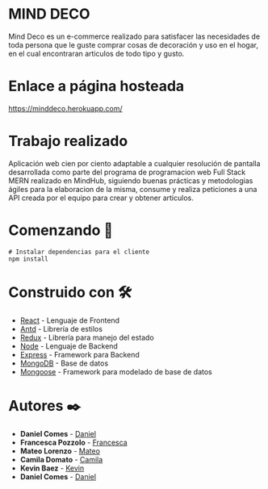 # MIND DECO
Mind Deco es un e-commerce realizado para satisfacer las necesidades de toda persona que le guste comprar cosas de decoración y uso en el hogar, en el cual encontraran articulos de todo tipo y gusto.

# Enlace a página hosteada
https://minddeco.herokuapp.com/

# Trabajo realizado
Aplicación web cien por ciento adaptable a cualquier resolución de pantalla desarrollada como parte del programa de programacion web Full Stack MERN realizado en MindHub, siguiendo buenas prácticas y metodologias ágiles para la elaboracion de la misma, consume y realiza peticiones a una API creada por el equipo para crear y obtener articulos.

# Comenzando  🚀
```
# Instalar dependencias para el cliente
npm install
```

# Construido con 🛠️
* [React](https://es.reactjs.org/) - Lenguaje de Frontend
* [Antd](https://ant.design/) - Librería de estilos
* [Redux](https://es.redux.js.org/) - Librería para manejo del estado
* [Node](https://nodejs.org/es/) - Lenguaje de Backend
* [Express](https://expressjs.com/es/) - Framework para Backend
* [MongoDB](https://www.mongodb.com/) - Base de datos
* [Mongoose](https://mongoosejs.com/) - Framework para modelado de base de datos

# Autores ✒️
* **Daniel Comes** - [Daniel](https://github.com/Danielcomes92)
* **Francesca Pozzolo** - [Francesca](https://github.com/francescapozzolo)
* **Mateo Lorenzo** - [Mateo](https://github.com/MatuMto)
* **Camila Domato** - [Camila](https://github.com/camiladomato)
* **Kevin Baez** - [Kevin](https://github.com/soykevinkalen)
* **Daniel Comes** - [Daniel](https://github.com/Danielcomes92)
